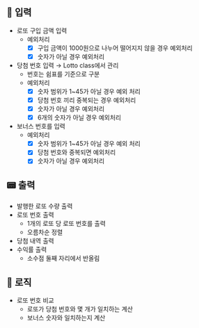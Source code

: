 ## 💬 입력

- 로또 구입 금액 입력
    - 예외처리
        - [x]  구입 금액이 1000원으로 나누어 떨어지지 않을 경우 예외처리
        - [x]  숫자가 아닐 경우 예외처리

- 당첨 번호 입력 → Lotto class에서 관리
    - 번호는 쉼표를 기준으로 구분
    - 예외처리
        - [x]  숫자 범위가 1~45가 아닐 경우 예외 처리
        - [x]  당첨 번호 끼리 중복되는 경우 예외처리
        - [x]  숫자가 아닐 경우 예외처리
        - [x]  6개의 숫자가 아닐 경우 예외처리

- 보너스 번호를 입력
    - 예외처리
        - [x]  숫자 범위가 1~45가 아닐 경우 예외 처리
        - [x]  당첨 번호와 중복되면 예외처리
        - [x]  숫자가 아닐 경우 예외처리

## 📟 출력

- 발행한 로또 수량 출력
- 로또 번호 출력
    - 1개의 로또 당 로또 번호를 출력
    - 오름차순 정렬
- 당첨 내역 출력
- 수익률 출력
    - 소수점 둘째 자리에서 반올림

## 🧮 로직

- 로또 번호 비교
    - 로또가 당첨 번호와 몇 개가 일치하는 계산
    - 보너스 숫자와 일치하는지 계산
